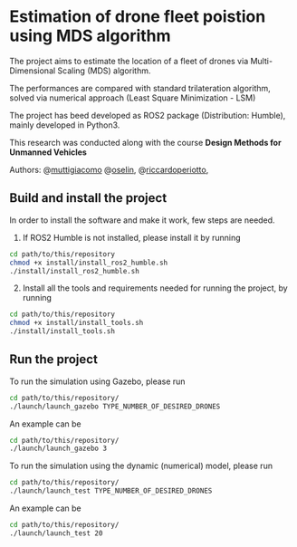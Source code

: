 # Estimation of drone fleet poistion using MDS algorithm

The project aims to estimate the location of a fleet of drones via Multi-Dimensional Scaling (MDS) algorithm.

The performances are compared with standard trilateration algorithm, solved via numerical approach (Least Square Minimization - LSM)

The project has beed developed as ROS2 package (Distribution: Humble), mainly developed in Python3.

This research was conducted along with the course **Design Methods for Unmanned Vehicles**

Authors:
@[muttigiacomo](https://github.com/muttigiacomo)
@[oselin](https://github.com/oselin),
@[riccardoperiotto](https://github.com/riccardoperiotto),


## Build and install the project
In order to install the software and make it work, few steps are needed.

1) If ROS2 Humble is not installed, please install it by running
~~~bash
cd path/to/this/repository
chmod +x install/install_ros2_humble.sh
./install/install_ros2_humble.sh
~~~

2) Install all the tools and requirements needed for running the project, by running
~~~bash
cd path/to/this/repository
chmod +x install/install_tools.sh
./install/install_tools.sh
~~~

## Run the project

To run the simulation using Gazebo, please run
~~~bash
cd path/to/this/repository/
./launch/launch_gazebo TYPE_NUMBER_OF_DESIRED_DRONES
~~~

An example can be
~~~bash
cd path/to/this/repository/
./launch/launch_gazebo 3
~~~

To run the simulation using the dynamic (numerical) model, please run
~~~bash
cd path/to/this/repository/
./launch/launch_test TYPE_NUMBER_OF_DESIRED_DRONES
~~~

An example can be
~~~bash
cd path/to/this/repository/
./launch/launch_test 20
~~~